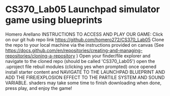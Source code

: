 # CS370_Lab05 Launchpad simulator game using blueprints
Homero Arellano
INSTRUCTIONS TO ACCESS AND PLAY OUR GAME:
Click on our git hub repo link https://github.com/homero272/CS370_Lab05
Clone the repo to your local machine via the instructions provided on canvas (See https://docs.github.com/en/repositories/creating-and-managing-repositories/cloning-a-repository )
Open your finder/file explorer and navigate to the cloned repo (should be called 'CS370_Lab05')
open the .uproject file
rebuil modules (clicking yes when prompted)
once opened install starter content and NAVIGATE TO THE LAUNCHPAD BLUEPRINT AND ADD THE FIRE/EXPLOSION EFFECT TO THE PARTILE SYSTEM AND SOUND VARIABLE. 
shaders may take some time to finish downloading
when done, press play, and enjoy the game!
